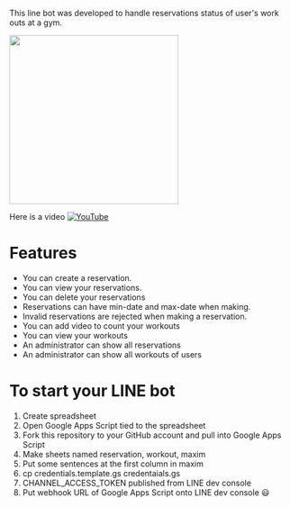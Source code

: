 This line bot was developed to handle reservations status of user's work outs at a gym.

<img src="https://user-images.githubusercontent.com/16299750/47833927-aecec780-dde0-11e8-95f3-56200b9eec4c.png" width="300">

Here is a video
[![YouTube](https://img.youtube.com/vi/KLWUtxb32gY/0.jpg)](https://www.youtube.com/watch?v=KLWUtxb32gY)


# Features
- You can create a reservation.
- You can view your reservations.
- You can delete your reservations
- Reservations can have min-date and max-date when making.
- Invalid reservations are rejected when making a reservation.
- You can add video to count your workouts
- You can view your workouts
- An administrator can show all reservations
- An administrator can show all workouts of users

# To start your LINE bot
1. Create spreadsheet
2. Open Google Apps Script tied to the spreadsheet
3. Fork this repository to your GitHub account and pull into Google Apps Script
4. Make sheets named reservation, workout, maxim
5. Put some sentences at the first column in maxim
6. cp credentials.template.gs credentaials.gs
7. CHANNEL_ACCESS_TOKEN published from LINE dev console
8. Put webhook URL of Google Apps Script onto LINE dev console 😃

